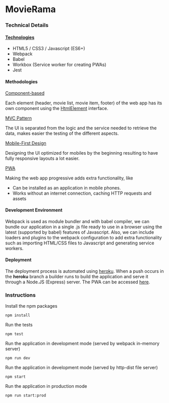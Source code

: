 # MovieRama


### Technical Details


#### <span style="text-decoration:underline;">Technologies</span>



*   HTML5 / CSS3 / Javascript (ES6+)
*   Webpack
*   Babel
*   Workbox (Service worker for creating PWAs)
*   Jest


#### Methodologies

<ins>Component-based<ins>
  
Each element (header, movie list, movie item, footer) of the web app has its own component using the [HtmlElement](https://developer.mozilla.org/en/docs/Web/API/HTMLElement) interface.

<ins>MVC Pattern<ins>

The UI is separated from the logic and the service needed to retrieve the data, makes easier the testing of the different aspects.

<ins>Mobile-First Design<ins>

Designing the UI optimized for mobiles by the beginning resulting to have fully responsive layouts a lot easier.

<ins>PWA<ins>

Making the web app progressive adds extra functionality, like

*   Can be installed as an application in mobile phones.
*   Works without an internet connection, caching HTTP requests and assets


#### Development Environment

Webpack is used as module bundler and with babel compiler, we can bundle our  application in a single .js file ready to use in a browser using the latest (supported by babel) features of Javascript. Also, we can include loaders and plugins to the webpack configuration to add extra functionality such as importing HTML/CSS files to Javascript and generating service workers.


#### Deployment

The deployment process is automated using [heroku](https://dashboard.heroku.com/). When a push occurs in the **heroku** branch a builder runs to build the application and serve it through a Node.JS (Express) server. The PWA can be accessed [here](https://vdrosatos-movierama.herokuapp.com/).


### Instructions

Install the npm packages


```
npm install
```


Run the tests


```
npm test
```


Run the application in development mode (served by webpack in-memory server)


```
npm run dev
```


Run the application in development mode (served by http-dist file server)


```
npm start
```


Run the application in production mode 


```
npm run start:prod
```

